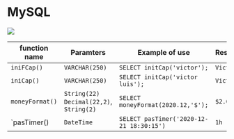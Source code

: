 MySQL
======

![](https://img.shields.io/badge/MySQL-5.6-blue)



|  function name   |                 Paramters                    |               Example of use              |      Result\Return      |
|------------------|----------------------------------------------|-------------------------------------------|-------------------------|
|   `iniFCap()`    |           	`VARCHAR(250)`                   |    `SELECT initCap('victor');`            |      `Victor`           |
|   `iniCap()`     |             `VARCHAR(250)`                   |    `SELECT initCap('victor luis');`       |      `Victor Luis`      |
| `moneyFormat()`  | `String(22)` `Decimal(22,2)`, `String(2)`    |    `SELECT moneyFormat(2020.12,'$');`     |      `$2.020,12`        |
|    `pasTimer()   |                 `DateTime`                   |  `SELECT pasTimer('2020-12-21 18:30:15')` |      `1h`               |
